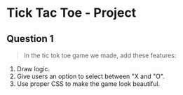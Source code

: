 # Tick Tac Toe - Project

## Question 1

> In the tic tok toe game we made, add these features:

1) Draw logic.
2) Give users an option to select between "X and "O".
3) Use proper CSS to make the game look beautiful.
